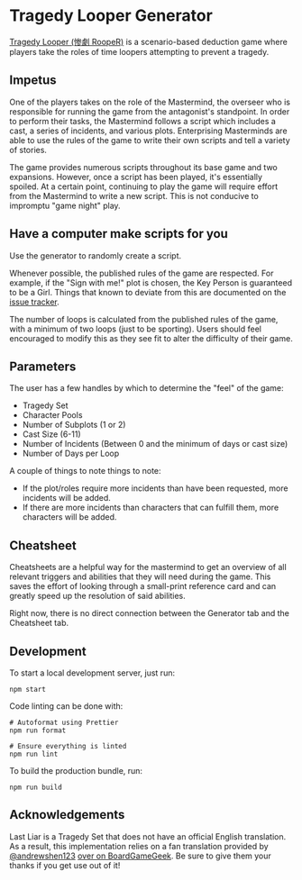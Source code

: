 # Tragedy Looper Generator

[Tragedy Looper (惨劇 RoopeR)](https://boardgamegeek.com/boardgame/148319/tragedy-looper)
is a scenario-based deduction game where players take the roles of time
loopers attempting to prevent a tragedy.

## Impetus

One of the players takes on the role of the Mastermind, the overseer who is
responsible for running the game from the antagonist's standpoint. In order
to perform their tasks, the Mastermind follows a script which includes a
cast, a series of incidents, and various plots. Enterprising Masterminds are
able to use the rules of the game to write their own scripts and tell a
variety of stories.

The game provides numerous scripts throughout its base game and two expansions.
However, once a script has been played, it's essentially spoiled. At a
certain point, continuing to play the game will require effort from the
Mastermind to write a new script. This is not conducive to impromptu "game
night" play.

## Have a computer make scripts for you

Use the generator to randomly create a script.

Whenever possible, the published rules of the game are respected. For example,
if the "Sign with me!" plot is chosen, the Key Person is guaranteed to be a
Girl. Things that known to deviate from this are documented on the
[issue tracker](https://github.com/alephtwo/tragedy-looper-generator/issues).

The number of loops is calculated from the published rules of the game, with
a minimum of two loops (just to be sporting). Users should feel encouraged to
modify this as they see fit to alter the difficulty of their game.

## Parameters

The user has a few handles by which to determine the "feel" of the game:

- Tragedy Set
- Character Pools
- Number of Subplots (1 or 2)
- Cast Size (6-11)
- Number of Incidents (Between 0 and the minimum of days or cast size)
- Number of Days per Loop

A couple of things to note things to note:

- If the plot/roles require more incidents than have been requested, more
  incidents will be added.
- If there are more incidents than characters that can fulfill them, more
  characters will be added.

## Cheatsheet

Cheatsheets are a helpful way for the mastermind to get an overview of all
relevant triggers and abilities that they will need during the game. This
saves the effort of looking through a small-print reference card and can
greatly speed up the resolution of said abilities.

Right now, there is no direct connection between the Generator tab and the
Cheatsheet tab.

## Development

To start a local development server, just run:

```shell
npm start
```

Code linting can be done with:

```shell
# Autoformat using Prettier
npm run format

# Ensure everything is linted
npm run lint
```

To build the production bundle, run:

```shell
npm run build
```

## Acknowledgements

Last Liar is a Tragedy Set that does not have an official English translation.
As a result, this implementation relies on a fan translation provided by
[@andrewshen123](https://boardgamegeek.com/user/andrewshen123)
[over on BoardGameGeek](https://boardgamegeek.com/thread/2770511/article/38982680#38982680).
Be sure to give them your thanks if you get use out of it!
